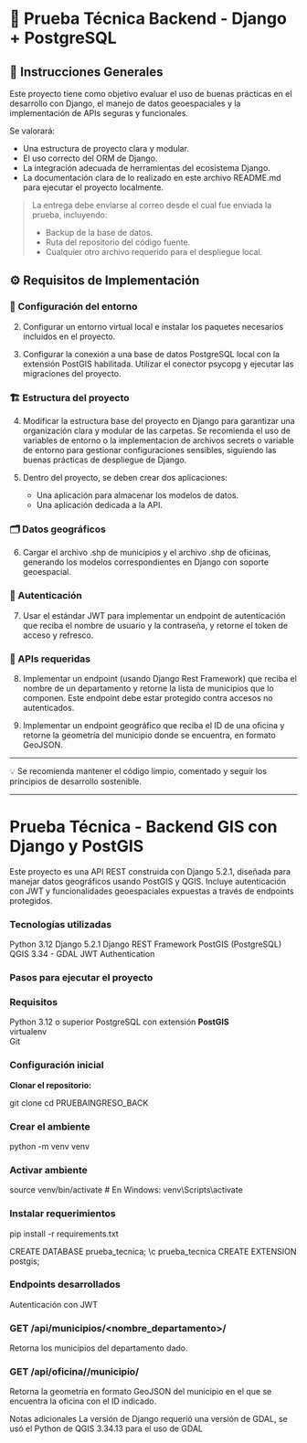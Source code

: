 # 🧪 Prueba Técnica Backend - Django + PostgreSQL

## 📝 Instrucciones Generales

Este proyecto tiene como objetivo evaluar el uso de buenas prácticas en el desarrollo con Django, el manejo de datos geoespaciales y la implementación de APIs seguras y funcionales.

Se valorará:

- Una estructura de proyecto clara y modular.
- El uso correcto del ORM de Django.
- La integración adecuada de herramientas del ecosistema Django.
- La documentación clara de lo realizado en este archivo README.md para ejecutar el proyecto localmente.

> La entrega debe enviarse al correo desde el cual fue enviada la prueba, incluyendo:
> - Backup de la base de datos.
> - Ruta del repositorio del código fuente.
> - Cualquier otro archivo requerido para el despliegue local.

## ⚙️ Requisitos de Implementación

### 🔧 Configuración del entorno

2. Configurar un entorno virtual local e instalar los paquetes necesarios incluidos en el proyecto.

3. Configurar la conexión a una base de datos PostgreSQL local con la extensión PostGIS habilitada. Utilizar el conector psycopg y ejecutar las migraciones del proyecto.

### 🏗️ Estructura del proyecto

4. Modificar la estructura base del proyecto en Django para garantizar una organización clara y modular de las carpetas. Se recomienda el uso de variables de entorno o la implementacion de archivos secrets o variable de entorno para gestionar configuraciones sensibles, siguiendo las buenas prácticas de despliegue de Django.

5. Dentro del proyecto, se deben crear dos aplicaciones:
   - Una aplicación para almacenar los modelos de datos.
   - Una aplicación dedicada a la API.

### 🗂️ Datos geográficos

6. Cargar el archivo .shp de municipios y el archivo .shp de oficinas, generando los modelos correspondientes en Django con soporte geoespacial.

### 🔐 Autenticación

7. Usar el estándar JWT para implementar un endpoint de autenticación que reciba el nombre de usuario y la contraseña, y retorne el token de acceso y refresco.

### 🧩 APIs requeridas

8. Implementar un endpoint (usando Django Rest Framework) que reciba el nombre de un departamento y retorne la lista de municipios que lo componen. Este endpoint debe estar protegido contra accesos no autenticados.

10. Implementar un endpoint geográfico que reciba el ID de una oficina y retorne la geometría del municipio donde se encuentra, en formato GeoJSON.

---

💡 Se recomienda mantener el código limpio, comentado y seguir los principios de desarrollo sostenible.

---


# Prueba Técnica - Backend GIS con Django y PostGIS

Este proyecto es una API REST construida con Django 5.2.1, diseñada para manejar datos geográficos usando PostGIS y QGIS. Incluye autenticación con JWT y funcionalidades geoespaciales expuestas a través de endpoints protegidos.

### Tecnologías utilizadas

Python 3.12
Django 5.2.1
Django REST Framework
PostGIS (PostgreSQL)
QGIS 3.34 - GDAL
JWT Authentication


### Pasos para ejecutar el proyecto

### Requisitos

Python 3.12 o superior
PostgreSQL con extensión **PostGIS**  
virtualenv  
Git  

### Configuración inicial

**Clonar el repositorio:**

git clone
cd PRUEBAINGRESO_BACK

### Crear el ambiente
python -m venv venv
### Activar ambiente
source venv/bin/activate  # En Windows: venv\Scripts\activate
### Instalar requerimientos
pip install -r requirements.txt

CREATE DATABASE prueba_tecnica;
\c prueba_tecnica
CREATE EXTENSION postgis;


### Endpoints desarrollados
Autenticación con JWT

### GET /api/municipios/<nombre_departamento>/
Retorna los municipios del departamento dado.

### GET /api/oficina/<id>/municipio/
Retorna la geometría en formato GeoJSON del municipio en el que se encuentra la oficina con el ID indicado.

Notas adicionales
La versión de Django requerió una versión de GDAL, se usó el  Python de QGIS 3.34.13 para el uso de GDAL
